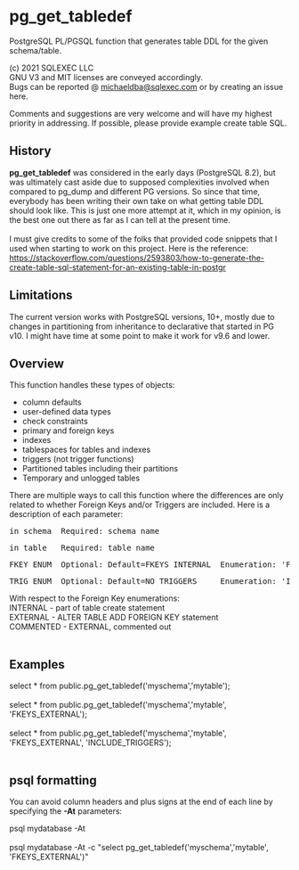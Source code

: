 # pg_get_tabledef
PostgreSQL PL/PGSQL function that generates table DDL for the given schema/table.

(c) 2021 SQLEXEC LLC
<br/>
GNU V3 and MIT licenses are conveyed accordingly.
<br/>
Bugs can be reported @ michaeldba@sqlexec.com or by creating an issue here.

Comments and suggestions are very welcome and will have my highest priority in addressing.  If possible, please provide example create table SQL.

## History
**pg_get_tabledef** was considered in the early days (PostgreSQL 8.2), but was ultimately cast aside due to supposed complexities involved when compared to pg_dump and different PG versions.  So since that time, everybody has been writing their own take on what getting table DDL should look like.  This is just one more attempt at it, which in my opinion, is the best one out there as far as I can tell at the present time.
<br/><br/>
I must give credits to some of the folks that provided code snippets that I used when starting to work on this project.  Here is the reference: https://stackoverflow.com/questions/2593803/how-to-generate-the-create-table-sql-statement-for-an-existing-table-in-postgr
<br/>

## Limitations
The current version works with PostgreSQL versions, 10+, mostly due to changes in partitioning from inheritance to declarative that started in PG v10.  I might have time at some point to make it work for v9.6 and lower.


## Overview
This function handles these types of objects:
* column defaults
* user-defined data types
* check constraints
* primary and foreign keys
* indexes
* tablespaces for tables and indexes
* triggers (not trigger functions)
* Partitioned tables including their partitions
* Temporary and unlogged tables

There are multiple ways to call this function where the differences are only related to whether Foreign Keys and/or Triggers are included.  Here is a description of each parameter:

<pre>in_schema  Required: schema name</pre>
<pre>in_table   Required: table name</pre>
<pre>FKEY ENUM  Optional: Default=FKEYS_INTERNAL  Enumeration: 'FKEYS_INTERNAL', 'FKEYS_EXTERNAL', 'FKEYS_COMMENTED', 'FKEYS_NONE'</pre>
<pre>TRIG ENUM  Optional: Default=NO_TRIGGERS     Enumeration: 'INCLUDE_TRIGGERS', 'NO_TRIGGERS'</pre>

With respect to the Foreign Key enumerations:
<br/>
INTERNAL - part of table create statement
<br/>
EXTERNAL - ALTER TABLE ADD FOREIGN KEY statement
<br/>
COMMENTED - EXTERNAL, commented out
<br/><br/>
## Examples
select * from public.pg_get_tabledef('myschema','mytable');
<br/><br/>
select * from public.pg_get_tabledef('myschema','mytable', 'FKEYS_EXTERNAL');
<br/><br/>
select * from public.pg_get_tabledef('myschema','mytable', 'FKEYS_EXTERNAL', 'INCLUDE_TRIGGERS');
<br/><br/>

## psql formatting
You can avoid column headers and plus signs at the end of each line by specifying the **-At** parameters:

psql mydatabase  -At
<br/><br/>
psql mydatabase  -At -c "select pg_get_tabledef('myschema','mytable', 'FKEYS_EXTERNAL')"

